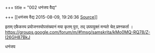 +++
title = "002 धनंजय वैद्य"

+++
[[धनंजय वैद्य	2015-08-09, 19:26:36 [Source](https://groups.google.com/g/samskrita/c/g6dh0wVGeJ4)]]



इताम् एकैकस्य प्रयोजनस्योपसंख्यानं मया कृतम् पुरा, तद् उपपयुक्तं मन्यते चेत् प्रश्नकर्ता ।  
<https://groups.google.com/forum/m/#!msg/samskrita/kMo0MQ-RQ78/Z-I26GH87BkJ>

धनंजय

